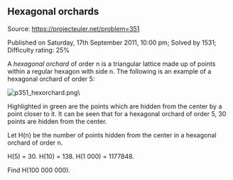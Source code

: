 Hexagonal orchards
------------------

Source: https://projecteuler.net/problem=351

Published on Saturday, 17th September 2011, 10:00 pm; Solved by 1531;
Difficulty rating: 25%

A *hexagonal orchard* of order n is a triangular lattice made up of
points within a regular hexagon with side n. The following is an example
of a hexagonal orchard of order 5:

![p351\_hexorchard.png](project/images/p351_hexorchard.png)\

Highlighted in green are the points which are hidden from the center by
a point closer to it. It can be seen that for a hexagonal orchard of
order 5, 30 points are hidden from the center.

Let H(n) be the number of points hidden from the center in a hexagonal
orchard of order n.

H(5) = 30. H(10) = 138. H(1 000) = 1177848.

Find H(100 000 000).
